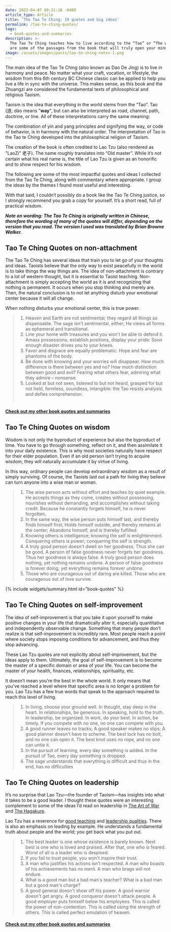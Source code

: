 ```yaml
---
date: 2022-04-07 09:21:18 -0400
article_type: Article
title: 'The Tao Te Ching: 19 quotes and big ideas'
permalink: /tao-te-ching-quotes/
tags:
  - book-quotes-and-summaries
description: >-
  The Tao Te Ching teaches how to live according to the “Tao” or “The way”. Here
  are some of the passages from the book that will truly open your mind.
image: /assets/images/posts/tao-te-ching-notes-1.png
---
```

The main idea of the Tao Te Ching (also known as Dao De Jing) is to live in harmony and peace. No matter what your craft, vocation, or lifestyle, the wisdom from this 6th century BC Chinese classic can be applied to help you live a life in sync with the universe. This makes sense, as this book and the Zhuangzi are considered the fundamental texts of philosophical and religious Taoism.

Taoism is the idea that everything in the world stems from the “Tao”. Tao (道; d&agrave;o means "**way**", but can also be interpreted as road, channel, path, doctrine, or line. All of these interpretations carry the same meaning:

The combination of yin and yang principles and signifying the way, or code of behavior, is in harmony with the natural order. The interpretation of Tao in the Tao te Ching developed into the philosophical religion of Taoism.

The creation of the book is often credited to Lao Tzu (also rendered as "LaoZi" 老子). The name roughly translates into “Old master”. While it’s not certain what his real name is, the title of Lao Tzu is given as an honorific and to show respect for his wisdom.

The following are some of the most impactful quotes and ideas I collected from the Tao Te Ching, along with commentary where appropriate. I group the ideas by the themes I found most useful and interesting.

With that said, I couldn’t possibly do a book like the Tao Te Ching justice, so I strongly recommend you grab a copy for yourself. It’s a short read, full of practical wisdom.

***Note on wording: The Tao Te Ching is originally written in Chinese, therefore the wording of many of the quotes will differ, depending on the version that you read. The version I used was translated by Brian Browne Walker.***

## Tao Te Ching Quotes on non-attachment

The Tao Te Ching has several ideas that train you to let go of your thoughts and ideas. Taoists believe that the only way to exist peacefully in the world is to take things the way things are. The idea of non-attachment is contrary to a lot of western thought, but it is essential to Taoist teaching. Non-attachment is simply accepting the world as it is and recognizing that nothing is permanent. It occurs when you stop thinking and merely are. Then, the natural conclusion is to not let anything disturb your emotional center because it will all change.

When nothing disturbs your emotional center, this is true power.

> 1. Heaven and Earth are not sentimental; they regard all things as dispensable. The sage isn't sentimental, either; He views all forms as ephemeral and transitional.
> 2. Line your home with treasures and you won't be able to defend it. Amass possessions, establish positions, display your pride: Soon enough disaster drives you to your knees.
> 3. Favor and disgrace are equally problematic. Hope and fear are phantoms of the body.
> 4. Be done with knowing and your worries will disappear. How much difference is there between yes and no? How much distinction between good and evil? Fearing what others fear, admiring what they admire – nonsense.
> 5. Looked at but not seen, listened to but not heard, grasped for but not held, formless, soundless, intangible: the Tao resists analysis and defies comprehension.<br>​​​​

#### [Check out my other book quotes and summaries](https://edlatimore.com/book-quotes-and-summaries)

## **Tao Te Ching Quotes on wisdom**

Wisdom is not only the byproduct of experience but also the byproduct of time. You have to go through something, reflect on it, and then assimilate it into your daily existence. This is why most societies naturally have respect for their elder population. Even if an old person isn’t trying to acquire wisdom, they will naturally accumulate it by virtue of living.

In this way, ordinary people can develop extraordinary wisdom as a result of simply surviving. Of course, the Taoists laid out a path for living they believe can turn anyone into a wise man or woman.

> 1. The wise person acts without effort and teaches by quiet example. He accepts things as they come, creates without possessing, nourishes without demanding, and accomplishes without taking credit. Because he constantly forgets himself, he is never forgotten.
> 2. In the same way, the wise person puts himself last, and thereby finds himself first; Holds himself outside, and thereby remains at the center; Abandons himself, and is thereby fulfilled.
> 3. Knowing others is intelligence; knowing the self is enlightenment. Conquering others is power; conquering the self is strength.
> 4. A truly good person doesn't dwell on her goodness. Thus she can be good. A person of false goodness never forgets her goodness. Thus her goodness is always false. A truly good person does nothing, yet nothing remains undone. A person of false goodness is forever doing, yet everything remains forever undone.
> 5. Those who are courageous out of daring are killed. Those who are courageous out of love survive.

{% include widgets/summary.html id="book-quotes" %}

## **Tao Te Ching Quotes on self-improvement**

The idea of self-improvement is that you take it upon yourself to make positive changes in your life that dramatically alter it, especially quantitative and independently observable change. Something that many people don’t realize is that self-improvement is incredibly rare. Most people reach a point where society stops imposing conditions for advancement, and thus they stop advancing.

These Lao Tzu quotes are not explicitly about self-improvement, but the ideas apply to them. Ultimately, the goal of self-improvement is to become the master of a specific domain or area of your life. You can become the master of your health, finances, relationships, spirituality, etc.

It doesn’t mean you're the best in the whole world. It only means that you’ve reached a level where that specific area is no longer a problem for you. Lao Tzu has a few true words that speak to the approach required to reach this level of living.

> 1. In living, choose your ground well. In thought, stay deep in the heart. In relationships, be generous. In speaking, hold to the truth. In leadership, be organized. In work, do your best. In action, be timely. If you compete with no one, no one can compete with you.
> 2. A good runner leaves no tracks; A good speaker makes no slips; A good planner doesn't have to scheme. The best lock has no bolt, and no one can open it. The best knot uses no rope, and no one can untie it.
> 3. In the pursuit of learning, every day something is added. In the pursuit of Tao, every day something is dropped.
> 4. The sage understands that everything is difficult and thus in the end, has no difficulties

## **Tao Te Ching Quotes on leadership**

It’s no surprise that Lao Tzu—the founder of Taoism—has insights into what it takes to be a good leader. I thought these quotes were an interesting complement to some of the ideas I’d read on leadership in [The Art of War](/art-of-war-quotes-and-summary/) and [The Hagakure](/hagakure-quotes/).

Lao Tzu has a reverence for [good teaching](/qualities-of-a-good-teacher/) and [leadership qualities](/leadership-philosophy/). There is also an emphasis on leading by example. He understands a fundamental truth about people and the world; you get back what you put out.

> 1. The best leader is one whose existence is barely known. Next best is one who is loved and praised. After that, one who is feared. Worst of all is a leader who is despised.
> 2. If you fail to trust people, you won’t inspire their trust.
> 3. A man who justifies his actions isn’t respected. A man who boasts of his achievements has no merit. A man who brags will not endure.
> 4. What is a good man but a bad man's teacher? What is a bad man but a good man's charge?
> 5. A good general doesn't show off his power. A good warrior doesn't get angry. A good conqueror doesn't attack people. A good employer puts himself below his employees. This is called the power of non-contention. This is called using the strength of others. This is called perfect emulation of heaven.&nbsp;

#### [Check out my other book quotes and summaries](https://edlatimore.com/book-quotes-and-summaries)

&nbsp;
